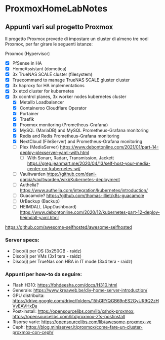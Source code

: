 # ProxmoxHomeLabNotes
## Appunti vari sul progetto Proxmox
Il progetto Proxmox prevede di impostare un cluster di almeno tre nodi Proxmox, per far girare le seguenti istanze:

Proxmox (Hypervisor)
- [x] PfSense in HA
- [x] HomeAssistant (domotica)
- [x] 3x TrueNAS SCALE cluster (filesystem)
- [x] Truecommand to manage TrueNAS SCALE gluster cluster
- [x] 3x haproxy for HA implementations
- [x] 3x etcd cluster for kubernetes
- [x] 3x ccontrol planes, 3x worker nodes kubernetes cluster
    - [x] Metallb Loadbalancer
    - [x] Containeroo Cloudflare Operator
    - [x] Portainer
    - [x] Traefik
    - [x] Proxmox monitoring (Prometheus-Grafana)
    - [x] MySQL (MariaDB) and MySQL Prometheus-Grafana monitoring
    - [x] Redis and Redis Prometheus-Grafana monitoring
    - [x] NextCloud (FileServer) and Prometheus-Grafana monitoring
    - [ ] Plex (MediaServer) https://www.debontonline.com/2021/01/part-14-deploy-plexserver-yaml-with.html
        - [ ] With Sonarr, Radarr, Transmission, Jackett https://greg.jeanmart.me/2020/04/13/self-host-your-media-center-on-kubernetes-wi/
    - [ ] Vaultwarden https://github.com/dani-garcia/vaultwarden/wiki/Kubernetes-deployment
    - [ ] Authelia? https://www.authelia.com/integration/kubernetes/introduction/
    - [ ] Guacamole? https://github.com/thomas-illiet/k8s-guacamole
    - [ ] UrBackup (Backup)
    - [ ] HEIMDALL (AppDashboard) https://www.debontonline.com/2020/12/kubernetes-part-12-deploy-heimdall-yaml.html

https://github.com/awesome-selfhosted/awesome-selfhosted

### Server specs:
- Disco(i) per OS (3x250GB - raidz)
- Disco(i) per VMs (3x1 tera - raidz)
- Disco(i) per TrueNas con HBA in IT mode (3x4 tera - raidz)

### Appunti per how-to da seguire:
- Flash H310: https://fohdeesha.com/docs/H310.html
- Generale: https://www.kreaweb.be/diy-home-server-introduction/
- GPU distribuita: https://drive.google.com/drive/folders/15hGRYQGB69pES2GyUR9Q2zHVvEAVHxDa
- Post-install: https://opensourcelibs.com/lib/xshok-proxmox, https://opensourcelibs.com/lib/proxmox-zfs-postinstall
- Risorse varie: https://opensourcelibs.com/lib/awesome-proxmox-ve
- Ceph: https://blog.miniserver.it/proxmox/come-fare-un-cluster-proxmox-con-ceph/
